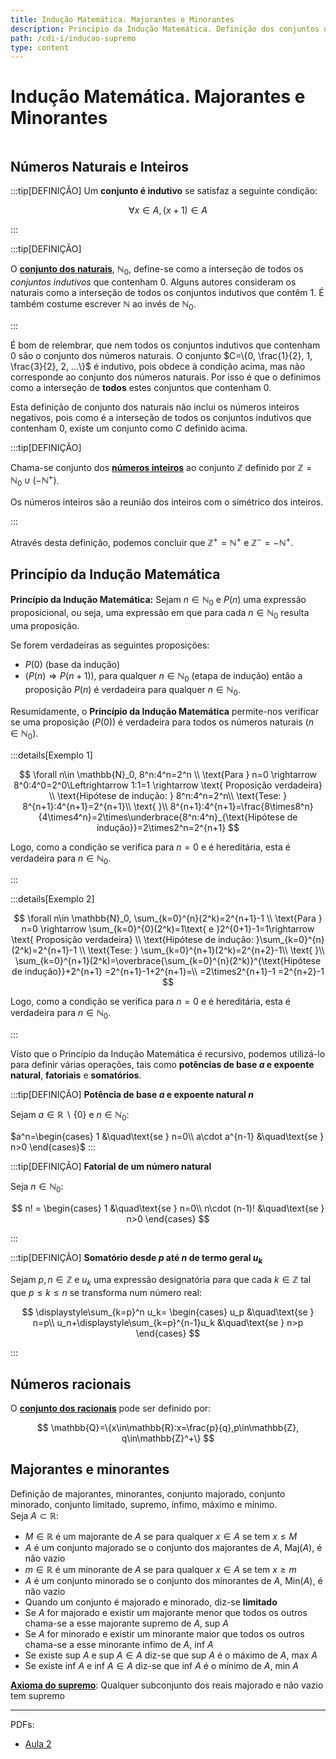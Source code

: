 ```yaml
---
title: Indução Matemática. Majorantes e Minorantes
description: Princípio da Indução Matemática. Definição dos conjuntos dos naturais, dos inteiros e dos racionais.
path: /cdi-i/inducao-supremo
type: content
---
```


# Indução Matemática. Majorantes e Minorantes

```toc

```

## Números Naturais e Inteiros

:::tip[DEFINIÇÃO]
Um **conjunto é indutivo** se satisfaz a seguinte condição:

$$
\forall x \in A, (x+1)\in A
$$

:::

:::tip[DEFINIÇÃO]

O [**conjunto dos naturais**](color:orange), $\mathbb{N}_0$, define-se como a interseção de todos os _conjuntos indutivos_ que contenham $0$.
Alguns autores consideram os naturais como a interseção de todos os conjuntos indutivos que contêm $1$. É também costume escrever $\mathbb{N}$ ao invés de $\mathbb{N}_0$.

:::

É bom de relembrar, que nem todos os conjuntos indutivos que contenham 0 são o conjunto dos números naturais. O conjunto $C=\{0, \frac{1}{2}, 1, \frac{3}{2}, 2, ...\}$ é indutivo, pois obdece à condição acima, mas não corresponde ao conjunto dos números naturais. Por isso é que o definimos como a interseção de **todos** estes conjuntos que contenham $0$.

Esta definição de conjunto dos naturais não inclui os números inteiros negativos, pois como é a interseção de todos os conjuntos indutivos que contenham $0$, existe um conjunto como $C$ definido acima.

:::tip[DEFINIÇÃO]

Chama-se conjunto dos [**números inteiros**](color:yellow) ao conjunto $\mathbb{Z}$ definido por $\mathbb{Z}=\mathbb{N}_0\cup(-\mathbb{N}^+)$.

Os números inteiros são a reunião dos inteiros com o simétrico dos inteiros.

:::

Através desta definição, podemos concluir que $\mathbb{Z}^+=\mathbb{N}^+$ e $\mathbb{Z}^-=-\mathbb{N}^+$.

## Princípio da Indução Matemática

**Princípio da Indução Matemática:** Sejam $n\in \mathbb{N}_0$ e $P(n)$ uma expressão proposicional, ou seja, uma expressão em que para cada $n\in \mathbb{N}_0$ resulta uma proposição.

Se forem verdadeiras as seguintes proposições:

- $P(0)$ (base da indução)
- $(P(n)\Rightarrow P(n+1))$, para qualquer $n\in \mathbb{N}_0$ (etapa de indução)
  então a proposição $P(n)$ é verdadeira para qualquer $n\in \mathbb{N}_0$.

Resumidamente, o **Princípio da Indução Matemática** permite-nos verificar se uma proposição ($P(0)$) é verdadeira para todos os números naturais ($n\in \mathbb{N}_0$).

:::details[Exemplo 1]

$$
\forall n\in \mathbb{N}_0, 8^n:4^n=2^n
\\
\text{Para } n=0 \rightarrow 8^0:4^0=2^0\Leftrightarrow 1:1=1 \rightarrow \text{ Proposição verdadeira}
\\
\text{Hipótese de indução: }
8^n:4^n=2^n\\
\text{Tese: }
8^{n+1}:4^{n+1}=2^{n+1}\\
\text{ }\\
8^{n+1}:4^{n+1}=\frac{8\times8^n}{4\times4^n}=2\times\underbrace{8^n:4^n}_{\text{Hipótese de indução}}=2\times2^n=2^{n+1}
$$

Logo, como a condição se verifica para $n = 0$ e é hereditária, esta é verdadeira para $n \in \mathbb{N}_0$.

:::

:::details[Exemplo 2]

$$
\forall n\in \mathbb{N}_0, \sum_{k=0}^{n}(2^k)=2^{n+1}-1
\\
\text{Para } n=0 \rightarrow \sum_{k=0}^{0}(2^k)=1\text{ e }2^{0+1}-1=1\rightarrow \text{ Proposição verdadeira}
\\
\text{Hipótese de indução: }\sum_{k=0}^{n}(2^k)=2^{n+1}-1
\\
\text{Tese: }
\sum_{k=0}^{n+1}(2^k)=2^{n+2}-1\\
\text{ }\\
\sum_{k=0}^{n+1}(2^k)=\overbrace{\sum_{k=0}^{n}(2^k)}^{\text{Hipótese de indução}}+2^{n+1}
=2^{n+1}-1+2^{n+1}=\\
=2\times2^{n+1}-1
=2^{n+2}-1
$$

Logo, como a condição se verifica para $n = 0$ e é hereditária, esta é verdadeira para $n \in \mathbb{N}_0$.

:::

Visto que o Princípio da Indução Matemática é recursivo, podemos utilizá-lo para definir várias operações, tais como **potências de base $a$ e expoente natural**, **fatoriais** e **somatórios**.

:::tip[DEFINIÇÃO]
**Potência de base $a$ e expoente natural $n$**

Sejam $a\in\mathbb{R}\backslash\{0\}$ e $n\in\mathbb{N}_0$:

$a^n=\begin{cases}
1 &\quad\text{se } n=0\\
a\cdot a^{n-1} &\quad\text{se } n>0
\end{cases}$
:::

:::tip[DEFINIÇÃO]
**Fatorial de um número natural**

Seja $n\in\mathbb{N}_0$:

$$
n! =
\begin{cases}
1 &\quad\text{se } n=0\\
n\cdot (n-1)! &\quad\text{se } n>0
\end{cases}
$$

:::

:::tip[DEFINIÇÃO]
**Somatório desde $p$ até $n$ de termo geral $u_k$**

Sejam $p,n\in\mathbb{Z}$ e $u_k$ uma expressão designatória para que cada $k\in\mathbb{Z}$ tal que $p\le k\le n$ se transforma num número real:

$$
\displaystyle\sum_{k=p}^n u_k=
\begin{cases}
u_p &\quad\text{se } n=p\\
u_n+\displaystyle\sum_{k=p}^{n-1}u_k &\quad\text{se } n>p
\end{cases}
$$

:::

## Números racionais

O [**conjunto dos racionais**](color:pink) pode ser definido por:

$$
\mathbb{Q}=\{x\in\mathbb{R}:x=\frac{p}{q},p\in\mathbb{Z}, q\in\mathbb{Z}^+\}
$$

## Majorantes e minorantes

Definição de majorantes, minorantes, conjunto majorado, conjunto minorado, conjunto limitado, supremo, ínfimo, máximo e mínimo.  
Seja $A \subset \mathbb{R}$:

- $M\in\mathbb{R}$ é um majorante de $A$ se para qualquer $x \in A$ se tem $x \le M$
- $A$ é um conjunto majorado se o conjunto dos majorantes de $A$, $\text{Maj}(A)$, é
  não vazio
- $m \in \mathbb{R}$ é um minorante de $A$ se para qualquer $x \in A$ se tem $x \ge m$
- $A$ é um conjunto minorado se o conjunto dos minorantes de $A$, $\text{Min}(A)$, é
  não vazio
- Quando um conjunto é majorado e minorado, diz-se **limitado**
- Se $A$ for majorado e existir um majorante menor que todos os outros chama-se a esse majorante supremo de $A$, $\text{sup } A$
- Se $A$ for minorado e existir um minorante maior que todos os outros chama-se a esse minorante ínfimo de $A$, $\text{inf } A$
- Se existe $\text{sup } A$ e $\text{sup } A\in A$ diz-se que $\text{sup } A$ é o máximo de $A$, $\text{max } A$
- Se existe $\text{inf } A$ e $\text{inf } A\in A$ diz-se que $\text{inf } A$ é o mínimo de $A$, $\text{min } A$

[**Axioma do supremo**](color:orange): Qualquer subconjunto dos reais majorado e não vazio tem supremo

---

PDFs:

- [Aula 2](https://drive.google.com/file/d/1SyE4MoAze4zWmglC3CyNWxwMKNbXgpGF/view?usp=sharing)
